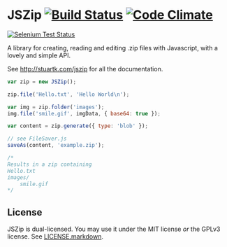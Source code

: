 # JSZip [![Build Status](https://api.travis-ci.org/Stuk/jszip.svg?branch=master)](http://travis-ci.org/Stuk/jszip) [![Code Climate](https://codeclimate.com/github/Stuk/jszip/badges/gpa.svg)](https://codeclimate.com/github/Stuk/jszip)

[![Selenium Test Status](https://saucelabs.com/browser-matrix/jszip.svg)](https://saucelabs.com/u/jszip)

A library for creating, reading and editing .zip files with Javascript, with a lovely and simple API.

See http://stuartk.com/jszip for all the documentation.

```javascript
var zip = new JSZip();

zip.file('Hello.txt', 'Hello World\n');

var img = zip.folder('images');
img.file('smile.gif', imgData, { base64: true });

var content = zip.generate({ type: 'blob' });

// see FileSaver.js
saveAs(content, 'example.zip');

/*
Results in a zip containing
Hello.txt
images/
    smile.gif
*/
```

## License

JSZip is dual-licensed. You may use it under the MIT license _or_ the GPLv3 license. See [LICENSE.markdown](LICENSE.markdown).
